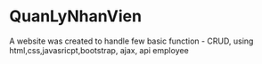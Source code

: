 # QuanLyNhanVien
A website was created to handle few basic function - CRUD, using html,css,javasricpt,bootstrap, ajax, api employee


